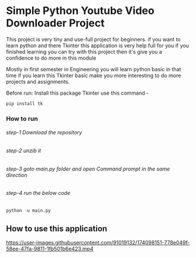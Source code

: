 # Simple Python Youtube Video Downloader Project 

  This project is very tiny and use-full project for beginners. if you want to learn python and there Tkinter this application is very help full for you if you finished learning you can try with this project then it's give you a confidence to do more in this module  
  
  Mostly in first semester in Engineering you will learn python basic in that time if you learn this Tkinter basic make you more interesting to do more projects and assignments.
  
Before run:
  Install this package Tkinter use this command - 


```python 
pip install tk
```

### How to run
###### step-1 Download the repository
###### step-2 unzib it
###### step-3 goto main.py folder and open Command prompt in the same direction
###### step-4 run the below code
```python 
python -u main.py
```

## How to use this application
https://user-images.githubusercontent.com/91019132/174098151-778e049f-58ee-47fa-9811-1fb501b6e423.mp4
